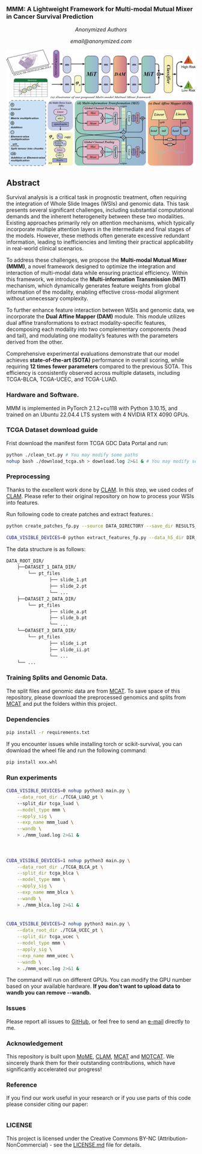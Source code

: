 ### **MMM: A Lightweight Framework for Multi-modal Mutual Mixer in Cancer Survival Prediction**

<p align="center"><i>Anonymized Authors</i></p>
<p align="center"><i>email@anonymized.com</i></p>


![MMM Framework](framework.png)

## Abstract

Survival analysis is a critical task in prognostic treatment, often requiring the integration of Whole Slide Images (WSIs) and genomic data. This task presents several significant challenges, including substantial computational demands and the inherent heterogeneity between these two modalities. Existing approaches primarily rely on attention mechanisms, which typically incorporate multiple attention layers in the intermediate and final stages of the models. However, these methods often generate excessive redundant information, leading to inefficiencies and limiting their practical applicability in real-world clinical scenarios. 

To address these challenges, we propose the **Multi-modal Mutual Mixer (MMM)**, a novel framework designed to optimize the integration and interaction of multi-modal data while ensuring practical efficiency. Within this framework, we introduce the **Multi-information Transmission (MiT)** mechanism, which dynamically generates feature weights from global information of the modality, enabling effective cross-modal alignment without unnecessary complexity. 

To further enhance feature interaction between WSIs and genomic data, we incorporate the **Dual Affine Mapper (DAM)** module. This module utilizes dual affine transformations to extract modality-specific features, decomposing each modality into two complementary components (head and tail), and modulating one modality’s features with the parameters derived from the other. 

Comprehensive experimental evaluations demonstrate that our model achieves **state-of-the-art (SOTA)** performance in overall scoring, while requiring **12 times fewer parameters** compared to the previous SOTA. This efficiency is consistently observed across multiple datasets, including TCGA-BLCA, TCGA-UCEC, and TCGA-LUAD.


### Hardware and Software. 
MMM is implemented in PyTorch 2.1.2+cu118 with
Python 3.10.15, and trained on an Ubuntu 22.04.4 LTS system with 4 NVIDIA
RTX 4090 GPUs.

### TCGA Dataset download guide
Frist download the manifest form TCGA GDC Data Portal and run:
```bash
python ./clean_txt.py # You may modify some paths
nohup bash ./download_tcga.sh > download.log 2>&1 & # You may modify some paths
```

### Preprocessing
Thanks to the excellent work done by [CLAM](https://github.com/mahmoodlab/CLAM/tree/master). In this step, we used codes of [CLAM](https://github.com/mahmoodlab/CLAM/tree/master). Please refer to their original repository on how to process your WSIs into features.

Run following code to create patches and extract features.:
```bash
python create_patches_fp.py --source DATA_DIRECTORY --save_dir RESULTS_DIRECTORY --patch_size 512 --seg --patch --stitch 
```
```bash
CUDA_VISIBLE_DEVICES=0 python extract_features_fp.py --data_h5_dir DIR_TO_COORDS --data_slide_dir DATA_DIRECTORY --csv_path CSV_FILE_NAME --feat_dir FEATURES_DIRECTORY --batch_size 512 --slide_ext .svs
```
The data structure is as follows:
```bash
DATA_ROOT_DIR/
    ├──DATASET_1_DATA_DIR/
        └── pt_files
                ├── slide_1.pt
                ├── slide_2.pt
                └── ...
    ├──DATASET_2_DATA_DIR/
        └── pt_files
                ├── slide_a.pt
                ├── slide_b.pt
                └── ...
    └──DATASET_3_DATA_DIR/
        └── pt_files
                ├── slide_i.pt
                ├── slide_ii.pt
                └── ...
    └── ...
```

### Training Splits and Genomic Data.
The split files and genomic data are from [MCAT](https://github.com/mahmoodlab/MCAT/tree/master). To save space of this repository, please download the preprocessed genomics and splits from [MCAT](https://github.com/mahmoodlab/MCAT/tree/master) and put the folders within this project.

### Dependencies
```bash
pip install -r requirements.txt
```
If you encounter issues while installing torch or scikit-survival, you can download the wheel file and run the following command:
```bash
pip install xxx.whl
``` 

### Run experiments
```bash
CUDA_VISIBLE_DEVICES=0 nohup python3 main.py \
    --data_root_dir ./TCGA_LUAD_pt \ 
    --split_dir tcga_luad \
    --model_type mmm \
    --apply_sig \
    --exp_name mmm_luad \
    --wandb \
    > ./mmm_luad.log 2>&1 &



CUDA_VISIBLE_DEVICES=1 nohup python3 main.py \
    --data_root_dir ./TCGA_BLCA_pt \
    --split_dir tcga_blca \
    --model_type mmm \
    --apply_sig \
    --exp_name mmm_blca \
    --wandb \
    > ./mmm_blca.log 2>&1 &    


CUDA_VISIBLE_DEVICES=2 nohup python3 main.py \
    --data_root_dir ./TCGA_UCEC_pt \
    --split_dir tcga_ucec \
    --model_type mmm \
    --apply_sig \
    --exp_name mmm_ucec \
    --wandb \
    > ./mmm_ucec.log 2>&1 &  

```
The command will run on different GPUs. You can modify the GPU number based on your available hardware. **If you don't want to upload data to wandb you can remove --wandb.**

### Issues
Please report all issues to [GitHub](https://github.com/jermmy19998/MMM/issues), or feel free to send an [e-mail](email@anonymized.com) directly to me.

### Acknowledgement
This repository is built upon [MoME](https://github.com/BearCleverProud/MoME), [CLAM](https://github.com/mahmoodlab/CLAM/tree/master), [MCAT](https://github.com/mahmoodlab/MCAT/tree/master)  and [MOTCAT](https://github.com/Innse/MOTCat). We sincerely thank them for their outstanding contributions, which have significantly accelerated our progress!

### Reference
If you find our work useful in your research or if you use parts of this code please consider citing our paper:
```bash
```

### LICENSE
This project is licensed under the Creative Commons BY-NC (Attribution-NonCommercial) - see the [LICENSE.md](LICENSE.md) file for details.
